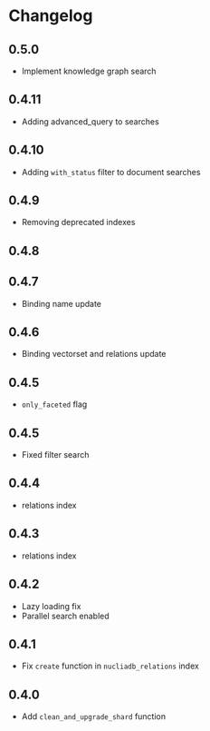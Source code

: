 # Changelog

## 0.5.0

- Implement knowledge graph search

## 0.4.11

- Adding advanced_query to searches

## 0.4.10

- Adding `with_status` filter to document searches

## 0.4.9

- Removing deprecated indexes

## 0.4.8

## 0.4.7

- Binding name update

## 0.4.6

- Binding vectorset and relations update

## 0.4.5

- `only_faceted` flag

## 0.4.5

- Fixed filter search

## 0.4.4

- relations index

## 0.4.3
- relations index

## 0.4.2

- Lazy loading fix
- Parallel search enabled

## 0.4.1

- Fix `create` function in `nucliadb_relations` index

## 0.4.0

- Add `clean_and_upgrade_shard` function
